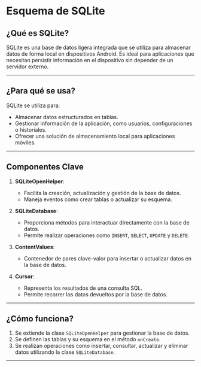 # Esquema de SQLite

## ¿Qué es SQLite?
SQLite es una base de datos ligera integrada que se utiliza para almacenar datos de forma local en dispositivos Android. Es ideal para aplicaciones que necesitan persistir información en el dispositivo sin depender de un servidor externo.

---

## ¿Para qué se usa?
SQLite se utiliza para:
- Almacenar datos estructurados en tablas.
- Gestionar información de la aplicación, como usuarios, configuraciones o historiales.
- Ofrecer una solución de almacenamiento local para aplicaciones móviles.

---

## Componentes Clave

1. **SQLiteOpenHelper**:
   - Facilita la creación, actualización y gestión de la base de datos.
   - Maneja eventos como crear tablas o actualizar su esquema.

2. **SQLiteDatabase**:
   - Proporciona métodos para interactuar directamente con la base de datos.
   - Permite realizar operaciones como `INSERT`, `SELECT`, `UPDATE` y `DELETE`.

3. **ContentValues**:
   - Contenedor de pares clave-valor para insertar o actualizar datos en la base de datos.

4. **Cursor**:
   - Representa los resultados de una consulta SQL.
   - Permite recorrer los datos devueltos por la base de datos.

---

## ¿Cómo funciona?

1. Se extiende la clase `SQLiteOpenHelper` para gestionar la base de datos.
2. Se definen las tablas y su esquema en el método `onCreate`.
3. Se realizan operaciones como insertar, consultar, actualizar y eliminar datos utilizando la clase `SQLiteDatabase`.

---
